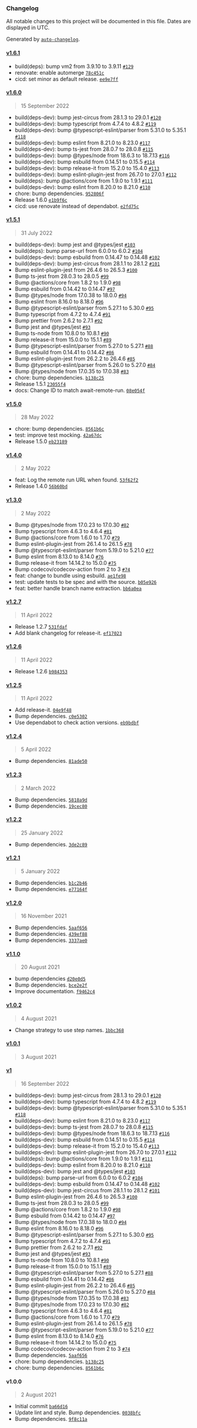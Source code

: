 ### Changelog

All notable changes to this project will be documented in this file. Dates are displayed in UTC.

Generated by [`auto-changelog`](https://github.com/CookPete/auto-changelog).

#### [v1.6.1](https://github.com/Codex-/return-dispatch/compare/v1.6.0...v1.6.1)

- build(deps): bump vm2 from 3.9.10 to 3.9.11 [`#129`](https://github.com/Codex-/return-dispatch/pull/129)
- renovate: enable automerge [`78c451c`](https://github.com/Codex-/return-dispatch/commit/78c451c0081b8cf960456eee72ca693d31f2ea24)
- cicd: set minor as default release. [`ee9e7ff`](https://github.com/Codex-/return-dispatch/commit/ee9e7ff4f3f70f4a92e2f7474151a830404cd272)

#### [v1.6.0](https://github.com/Codex-/return-dispatch/compare/v1.5.1...v1.6.0)

> 15 September 2022

- build(deps-dev): bump jest-circus from 28.1.3 to 29.0.1 [`#120`](https://github.com/Codex-/return-dispatch/pull/120)
- build(deps-dev): bump typescript from 4.7.4 to 4.8.2 [`#119`](https://github.com/Codex-/return-dispatch/pull/119)
- build(deps-dev): bump @typescript-eslint/parser from 5.31.0 to 5.35.1 [`#118`](https://github.com/Codex-/return-dispatch/pull/118)
- build(deps-dev): bump eslint from 8.21.0 to 8.23.0 [`#117`](https://github.com/Codex-/return-dispatch/pull/117)
- build(deps-dev): bump ts-jest from 28.0.7 to 28.0.8 [`#115`](https://github.com/Codex-/return-dispatch/pull/115)
- build(deps-dev): bump @types/node from 18.6.3 to 18.7.13 [`#116`](https://github.com/Codex-/return-dispatch/pull/116)
- build(deps-dev): bump esbuild from 0.14.51 to 0.15.5 [`#114`](https://github.com/Codex-/return-dispatch/pull/114)
- build(deps-dev): bump release-it from 15.2.0 to 15.4.0 [`#113`](https://github.com/Codex-/return-dispatch/pull/113)
- build(deps-dev): bump eslint-plugin-jest from 26.7.0 to 27.0.1 [`#112`](https://github.com/Codex-/return-dispatch/pull/112)
- build(deps): bump @actions/core from 1.9.0 to 1.9.1 [`#111`](https://github.com/Codex-/return-dispatch/pull/111)
- build(deps-dev): bump eslint from 8.20.0 to 8.21.0 [`#110`](https://github.com/Codex-/return-dispatch/pull/110)
- chore: bump dependencies. [`952806f`](https://github.com/Codex-/return-dispatch/commit/952806f9aa2208d5967a824652d2fdd961cfc30c)
- Release 1.6.0 [`e1b9f6c`](https://github.com/Codex-/return-dispatch/commit/e1b9f6c488830a199c91db31cc1a10e826822955)
- cicd: use renovate instead of dependabot. [`e2fd75c`](https://github.com/Codex-/return-dispatch/commit/e2fd75c0ceb87a5fa17055294814fef0c80c654b)

#### [v1.5.1](https://github.com/Codex-/return-dispatch/compare/v1.5.0...v1.5.1)

> 31 July 2022

- build(deps-dev): bump jest and @types/jest [`#103`](https://github.com/Codex-/return-dispatch/pull/103)
- build(deps): bump parse-url from 6.0.0 to 6.0.2 [`#104`](https://github.com/Codex-/return-dispatch/pull/104)
- build(deps-dev): bump esbuild from 0.14.47 to 0.14.48 [`#102`](https://github.com/Codex-/return-dispatch/pull/102)
- build(deps-dev): bump jest-circus from 28.1.1 to 28.1.2 [`#101`](https://github.com/Codex-/return-dispatch/pull/101)
- Bump eslint-plugin-jest from 26.4.6 to 26.5.3 [`#100`](https://github.com/Codex-/return-dispatch/pull/100)
- Bump ts-jest from 28.0.3 to 28.0.5 [`#99`](https://github.com/Codex-/return-dispatch/pull/99)
- Bump @actions/core from 1.8.2 to 1.9.0 [`#98`](https://github.com/Codex-/return-dispatch/pull/98)
- Bump esbuild from 0.14.42 to 0.14.47 [`#97`](https://github.com/Codex-/return-dispatch/pull/97)
- Bump @types/node from 17.0.38 to 18.0.0 [`#94`](https://github.com/Codex-/return-dispatch/pull/94)
- Bump eslint from 8.16.0 to 8.18.0 [`#96`](https://github.com/Codex-/return-dispatch/pull/96)
- Bump @typescript-eslint/parser from 5.27.1 to 5.30.0 [`#95`](https://github.com/Codex-/return-dispatch/pull/95)
- Bump typescript from 4.7.2 to 4.7.4 [`#91`](https://github.com/Codex-/return-dispatch/pull/91)
- Bump prettier from 2.6.2 to 2.7.1 [`#92`](https://github.com/Codex-/return-dispatch/pull/92)
- Bump jest and @types/jest [`#93`](https://github.com/Codex-/return-dispatch/pull/93)
- Bump ts-node from 10.8.0 to 10.8.1 [`#90`](https://github.com/Codex-/return-dispatch/pull/90)
- Bump release-it from 15.0.0 to 15.1.1 [`#89`](https://github.com/Codex-/return-dispatch/pull/89)
- Bump @typescript-eslint/parser from 5.27.0 to 5.27.1 [`#88`](https://github.com/Codex-/return-dispatch/pull/88)
- Bump esbuild from 0.14.41 to 0.14.42 [`#86`](https://github.com/Codex-/return-dispatch/pull/86)
- Bump eslint-plugin-jest from 26.2.2 to 26.4.6 [`#85`](https://github.com/Codex-/return-dispatch/pull/85)
- Bump @typescript-eslint/parser from 5.26.0 to 5.27.0 [`#84`](https://github.com/Codex-/return-dispatch/pull/84)
- Bump @types/node from 17.0.35 to 17.0.38 [`#83`](https://github.com/Codex-/return-dispatch/pull/83)
- chore: bump dependencies. [`b138c25`](https://github.com/Codex-/return-dispatch/commit/b138c25ea0ec6d2605e3dac38d21f7d63db410a6)
- Release 1.5.1 [`23055f4`](https://github.com/Codex-/return-dispatch/commit/23055f491a3c8518a89b51aec8c275bcd6895527)
- docs: Change ID to match await-remote-run. [`08e054f`](https://github.com/Codex-/return-dispatch/commit/08e054f63df50c8db82b3fcae65b4f995e73c90e)

#### [v1.5.0](https://github.com/Codex-/return-dispatch/compare/v1.4.0...v1.5.0)

> 28 May 2022

- chore: bump dependencies. [`8561b6c`](https://github.com/Codex-/return-dispatch/commit/8561b6c2b86fd8e7e036c04c047a931ed54f2af6)
- test: improve test mocking. [`42a67dc`](https://github.com/Codex-/return-dispatch/commit/42a67dced5dda64cc47dacaae7fbf9f7211d6946)
- Release 1.5.0 [`eb23189`](https://github.com/Codex-/return-dispatch/commit/eb231899370e6b9e8831b9df136e4bb61bdf182b)

#### [v1.4.0](https://github.com/Codex-/return-dispatch/compare/v1.3.0...v1.4.0)

> 2 May 2022

- feat: Log the remote run URL when found. [`53f62f2`](https://github.com/Codex-/return-dispatch/commit/53f62f2828bfd38934bac35e3fb26c2ff32a9398)
- Release 1.4.0 [`56b60bd`](https://github.com/Codex-/return-dispatch/commit/56b60bde5343b433889517fb7e36da397209a5cc)

#### [v1.3.0](https://github.com/Codex-/return-dispatch/compare/v1.2.7...v1.3.0)

> 2 May 2022

- Bump @types/node from 17.0.23 to 17.0.30 [`#82`](https://github.com/Codex-/return-dispatch/pull/82)
- Bump typescript from 4.6.3 to 4.6.4 [`#81`](https://github.com/Codex-/return-dispatch/pull/81)
- Bump @actions/core from 1.6.0 to 1.7.0 [`#79`](https://github.com/Codex-/return-dispatch/pull/79)
- Bump eslint-plugin-jest from 26.1.4 to 26.1.5 [`#78`](https://github.com/Codex-/return-dispatch/pull/78)
- Bump @typescript-eslint/parser from 5.19.0 to 5.21.0 [`#77`](https://github.com/Codex-/return-dispatch/pull/77)
- Bump eslint from 8.13.0 to 8.14.0 [`#76`](https://github.com/Codex-/return-dispatch/pull/76)
- Bump release-it from 14.14.2 to 15.0.0 [`#75`](https://github.com/Codex-/return-dispatch/pull/75)
- Bump codecov/codecov-action from 2 to 3 [`#74`](https://github.com/Codex-/return-dispatch/pull/74)
- feat: change to bundle using esbuild. [`ae1fe98`](https://github.com/Codex-/return-dispatch/commit/ae1fe98effd84ecb622209eda191a830da9d2bc8)
- test: update tests to be spec and with the source. [`b05e926`](https://github.com/Codex-/return-dispatch/commit/b05e926b04580c97f70eb934d6d7db8f697e515b)
- feat: better handle branch name extraction. [`bb6a0ea`](https://github.com/Codex-/return-dispatch/commit/bb6a0eafeb176a78e572731b38cbba00c0fe39ec)

#### [v1.2.7](https://github.com/Codex-/return-dispatch/compare/v1.2.6...v1.2.7)

> 11 April 2022

- Release 1.2.7 [`531fdaf`](https://github.com/Codex-/return-dispatch/commit/531fdafd5302125af4b1406f27e81a715fb79332)
- Add blank changelog for release-it. [`ef17023`](https://github.com/Codex-/return-dispatch/commit/ef1702380c323d79b35ac4cebb0f0f52fcb9f90b)

#### [v1.2.6](https://github.com/Codex-/return-dispatch/compare/v1.2.5...v1.2.6)

> 11 April 2022

- Release 1.2.6 [`b984353`](https://github.com/Codex-/return-dispatch/commit/b984353038f496fde56ee5d7f3b6858b965fd1aa)

#### [v1.2.5](https://github.com/Codex-/return-dispatch/compare/v1.2.4...v1.2.5)

> 11 April 2022

- Add release-it. [`04e9f48`](https://github.com/Codex-/return-dispatch/commit/04e9f485a25fd589db0c9295e9434ed6ad0f5c9b)
- Bump dependencies. [`c0e5302`](https://github.com/Codex-/return-dispatch/commit/c0e53025a3e23a90762ed6f964c6c795267e19f0)
- Use dependabot to check action versions. [`eb9bdbf`](https://github.com/Codex-/return-dispatch/commit/eb9bdbf7bcf2426211a7a1b2ba76286538ebb293)

#### [v1.2.4](https://github.com/Codex-/return-dispatch/compare/v1.2.3...v1.2.4)

> 5 April 2022

- Bump dependencies. [`81ade50`](https://github.com/Codex-/return-dispatch/commit/81ade504270b6daa5f63a26c6ca508f0ca123e14)

#### [v1.2.3](https://github.com/Codex-/return-dispatch/compare/v1.2.2...v1.2.3)

> 2 March 2022

- Bump dependencies. [`5818a9d`](https://github.com/Codex-/return-dispatch/commit/5818a9de1d532d2713d4eeeb6675131a0cbc19a2)
- Bump dependencies. [`19cec80`](https://github.com/Codex-/return-dispatch/commit/19cec80daa9e46aba4bdc33d3c7a7b0916b88d10)

#### [v1.2.2](https://github.com/Codex-/return-dispatch/compare/v1.2.1...v1.2.2)

> 25 January 2022

- Bump dependencies. [`3de2c89`](https://github.com/Codex-/return-dispatch/commit/3de2c8943f432f4a39ca4a00e6ed729e98acf145)

#### [v1.2.1](https://github.com/Codex-/return-dispatch/compare/v1.2.0...v1.2.1)

> 5 January 2022

- Bump dependencies. [`b1c2b46`](https://github.com/Codex-/return-dispatch/commit/b1c2b46e1ae0c7dfa3e8499849cfecec2b19dcde)
- Bump dependencies. [`e77164f`](https://github.com/Codex-/return-dispatch/commit/e77164f7173f1174c09921c0b661715f0ba27f2d)

#### [v1.2.0](https://github.com/Codex-/return-dispatch/compare/v1.1.0...v1.2.0)

> 16 November 2021

- Bump dependencies. [`5aaf656`](https://github.com/Codex-/return-dispatch/commit/5aaf6566fe7177d233c2656dfc621f37ff45cdc1)
- Bump dependencies. [`439ef88`](https://github.com/Codex-/return-dispatch/commit/439ef887a28f3d80108374af173fffddfdb0adac)
- Bump dependencies. [`3337ae0`](https://github.com/Codex-/return-dispatch/commit/3337ae0fccdb78f26ab7c1e6351c90af7d8f6639)

#### [v1.1.0](https://github.com/Codex-/return-dispatch/compare/v1.0.2...v1.1.0)

> 20 August 2021

- bump dependencies [`d20e0d5`](https://github.com/Codex-/return-dispatch/commit/d20e0d5d0921a1fb59e872d4281afbed98263daf)
- Bump dependencies. [`bce2e2f`](https://github.com/Codex-/return-dispatch/commit/bce2e2f8bb570bfd632c908fac049e727d70105b)
- Improve documentation. [`f9462c4`](https://github.com/Codex-/return-dispatch/commit/f9462c41c89ec20626b688aa68622c3af04e2a17)

#### [v1.0.2](https://github.com/Codex-/return-dispatch/compare/v1.0.1...v1.0.2)

> 4 August 2021

- Change strategy to use step names. [`1bbc368`](https://github.com/Codex-/return-dispatch/commit/1bbc3685bab7fe2f643af3bb2839fb7254625fe8)

#### [v1.0.1](https://github.com/Codex-/return-dispatch/compare/v1...v1.0.1)

> 3 August 2021

#### [v1](https://github.com/Codex-/return-dispatch/compare/v1.0.0...v1)

> 16 September 2022

- build(deps-dev): bump jest-circus from 28.1.3 to 29.0.1 [`#120`](https://github.com/Codex-/return-dispatch/pull/120)
- build(deps-dev): bump typescript from 4.7.4 to 4.8.2 [`#119`](https://github.com/Codex-/return-dispatch/pull/119)
- build(deps-dev): bump @typescript-eslint/parser from 5.31.0 to 5.35.1 [`#118`](https://github.com/Codex-/return-dispatch/pull/118)
- build(deps-dev): bump eslint from 8.21.0 to 8.23.0 [`#117`](https://github.com/Codex-/return-dispatch/pull/117)
- build(deps-dev): bump ts-jest from 28.0.7 to 28.0.8 [`#115`](https://github.com/Codex-/return-dispatch/pull/115)
- build(deps-dev): bump @types/node from 18.6.3 to 18.7.13 [`#116`](https://github.com/Codex-/return-dispatch/pull/116)
- build(deps-dev): bump esbuild from 0.14.51 to 0.15.5 [`#114`](https://github.com/Codex-/return-dispatch/pull/114)
- build(deps-dev): bump release-it from 15.2.0 to 15.4.0 [`#113`](https://github.com/Codex-/return-dispatch/pull/113)
- build(deps-dev): bump eslint-plugin-jest from 26.7.0 to 27.0.1 [`#112`](https://github.com/Codex-/return-dispatch/pull/112)
- build(deps): bump @actions/core from 1.9.0 to 1.9.1 [`#111`](https://github.com/Codex-/return-dispatch/pull/111)
- build(deps-dev): bump eslint from 8.20.0 to 8.21.0 [`#110`](https://github.com/Codex-/return-dispatch/pull/110)
- build(deps-dev): bump jest and @types/jest [`#103`](https://github.com/Codex-/return-dispatch/pull/103)
- build(deps): bump parse-url from 6.0.0 to 6.0.2 [`#104`](https://github.com/Codex-/return-dispatch/pull/104)
- build(deps-dev): bump esbuild from 0.14.47 to 0.14.48 [`#102`](https://github.com/Codex-/return-dispatch/pull/102)
- build(deps-dev): bump jest-circus from 28.1.1 to 28.1.2 [`#101`](https://github.com/Codex-/return-dispatch/pull/101)
- Bump eslint-plugin-jest from 26.4.6 to 26.5.3 [`#100`](https://github.com/Codex-/return-dispatch/pull/100)
- Bump ts-jest from 28.0.3 to 28.0.5 [`#99`](https://github.com/Codex-/return-dispatch/pull/99)
- Bump @actions/core from 1.8.2 to 1.9.0 [`#98`](https://github.com/Codex-/return-dispatch/pull/98)
- Bump esbuild from 0.14.42 to 0.14.47 [`#97`](https://github.com/Codex-/return-dispatch/pull/97)
- Bump @types/node from 17.0.38 to 18.0.0 [`#94`](https://github.com/Codex-/return-dispatch/pull/94)
- Bump eslint from 8.16.0 to 8.18.0 [`#96`](https://github.com/Codex-/return-dispatch/pull/96)
- Bump @typescript-eslint/parser from 5.27.1 to 5.30.0 [`#95`](https://github.com/Codex-/return-dispatch/pull/95)
- Bump typescript from 4.7.2 to 4.7.4 [`#91`](https://github.com/Codex-/return-dispatch/pull/91)
- Bump prettier from 2.6.2 to 2.7.1 [`#92`](https://github.com/Codex-/return-dispatch/pull/92)
- Bump jest and @types/jest [`#93`](https://github.com/Codex-/return-dispatch/pull/93)
- Bump ts-node from 10.8.0 to 10.8.1 [`#90`](https://github.com/Codex-/return-dispatch/pull/90)
- Bump release-it from 15.0.0 to 15.1.1 [`#89`](https://github.com/Codex-/return-dispatch/pull/89)
- Bump @typescript-eslint/parser from 5.27.0 to 5.27.1 [`#88`](https://github.com/Codex-/return-dispatch/pull/88)
- Bump esbuild from 0.14.41 to 0.14.42 [`#86`](https://github.com/Codex-/return-dispatch/pull/86)
- Bump eslint-plugin-jest from 26.2.2 to 26.4.6 [`#85`](https://github.com/Codex-/return-dispatch/pull/85)
- Bump @typescript-eslint/parser from 5.26.0 to 5.27.0 [`#84`](https://github.com/Codex-/return-dispatch/pull/84)
- Bump @types/node from 17.0.35 to 17.0.38 [`#83`](https://github.com/Codex-/return-dispatch/pull/83)
- Bump @types/node from 17.0.23 to 17.0.30 [`#82`](https://github.com/Codex-/return-dispatch/pull/82)
- Bump typescript from 4.6.3 to 4.6.4 [`#81`](https://github.com/Codex-/return-dispatch/pull/81)
- Bump @actions/core from 1.6.0 to 1.7.0 [`#79`](https://github.com/Codex-/return-dispatch/pull/79)
- Bump eslint-plugin-jest from 26.1.4 to 26.1.5 [`#78`](https://github.com/Codex-/return-dispatch/pull/78)
- Bump @typescript-eslint/parser from 5.19.0 to 5.21.0 [`#77`](https://github.com/Codex-/return-dispatch/pull/77)
- Bump eslint from 8.13.0 to 8.14.0 [`#76`](https://github.com/Codex-/return-dispatch/pull/76)
- Bump release-it from 14.14.2 to 15.0.0 [`#75`](https://github.com/Codex-/return-dispatch/pull/75)
- Bump codecov/codecov-action from 2 to 3 [`#74`](https://github.com/Codex-/return-dispatch/pull/74)
- Bump dependencies. [`5aaf656`](https://github.com/Codex-/return-dispatch/commit/5aaf6566fe7177d233c2656dfc621f37ff45cdc1)
- chore: bump dependencies. [`b138c25`](https://github.com/Codex-/return-dispatch/commit/b138c25ea0ec6d2605e3dac38d21f7d63db410a6)
- chore: bump dependencies. [`8561b6c`](https://github.com/Codex-/return-dispatch/commit/8561b6c2b86fd8e7e036c04c047a931ed54f2af6)

#### v1.0.0

> 2 August 2021

- Initial commit [`ba66d16`](https://github.com/Codex-/return-dispatch/commit/ba66d166a92443c4d8c2524cb42bcece354e08ef)
- Update lint and style. Bump dependencies. [`0038bfc`](https://github.com/Codex-/return-dispatch/commit/0038bfc42deb025dc56d941bede137cedc1f0879)
- Bump dependencies. [`9f8c11a`](https://github.com/Codex-/return-dispatch/commit/9f8c11a4e212621335cfcb116870d71fdffdbc3f)
